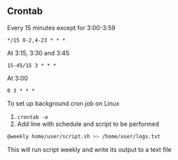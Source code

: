 ## Crontab

Every 15 minutes except for 3:00-3:59
```
*/15 0-2,4-23 * * *
```

At 3:15, 3:30 and 3:45
```
15-45/15 3 * * *
```

At 3:00
```
0 3 * * *
```

To set up background cron job on Linux
1. `crontab -e`
1. Add line with schedule and script to be performed
```bash
@weekly home/user/script.sh >> /home/user/logs.txt
```
This will run script weekly and write its output to a text file
